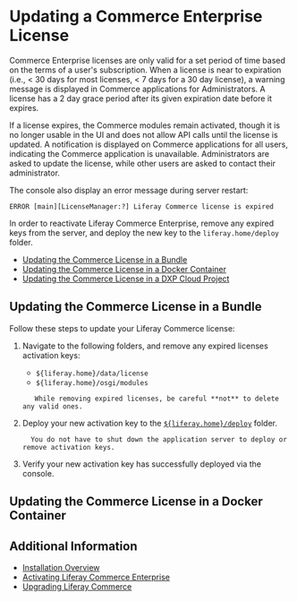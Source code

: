 # Updating a Commerce Enterprise License

Commerce Enterprise licenses are only valid for a set period of time based on the terms of a user's subscription. When a license is near to expiration (i.e., < 30 days for most licenses, < 7 days for a 30 day license), a warning message is displayed in Commerce applications for Administrators. A license has a 2 day grace period after its given expiration date before it expires.

If a license expires, the Commerce modules remain activated, though it is no longer usable in the UI and does not allow API calls until the license is updated. A notification is displayed on Commerce applications for all users, indicating the Commerce application is unavailable. Administrators are asked to update the license, while other users are asked to contact their administrator.

The console also display an error message during server restart:

   ```log
   ERROR [main][LicenseManager:?] Liferay Commerce license is expired
   ```

In order to reactivate Liferay Commerce Enterprise, remove any expired keys from the server, and deploy the new key to the `liferay.home/deploy` folder. <!--If the expired licenses are not removed,-->

* [Updating the Commerce License in a Bundle](#updating-the-commerce-license-in-a-bundle)
* [Updating the Commerce License in a Docker Container](#updating-the-commerce-license-in-a-docker-container)
* [Updating the Commerce License in a DXP Cloud Project](#updating-the-commerce-license-in-a-dxp-cloud-project)

## Updating the Commerce License in a Bundle

Follow these steps to update your Liferay Commerce license:

1. Navigate to the following folders, and remove any expired licenses activation keys:

    * `${liferay.home}/data/license`
    * `${liferay.home}/osgi/modules`
    
    ```warning::
       While removing expired licenses, be careful **not** to delete any valid ones.
    ```

1. Deploy your new activation key to the [`${liferay.home}/deploy`](https://learn.liferay.com/dxp/7.x/en/installation-and-upgrades/reference/liferay-home.html) folder.

    ```tip::
      You do not have to shut down the application server to deploy or remove activation keys.
    ```

1. Verify your new activation key has successfully deployed via the console.

## Updating the Commerce License in a Docker Container

<!--## Updating the Commerce License in a DXP Cloud Project-->

## Additional Information

* [Installation Overview](./installation-overview.md)
* [Activating Liferay Commerce Enterprise](./activating-liferay-commerce-enterprise.md)
* [Upgrading Liferay Commerce](./upgrading-liferay-commerce.md)
